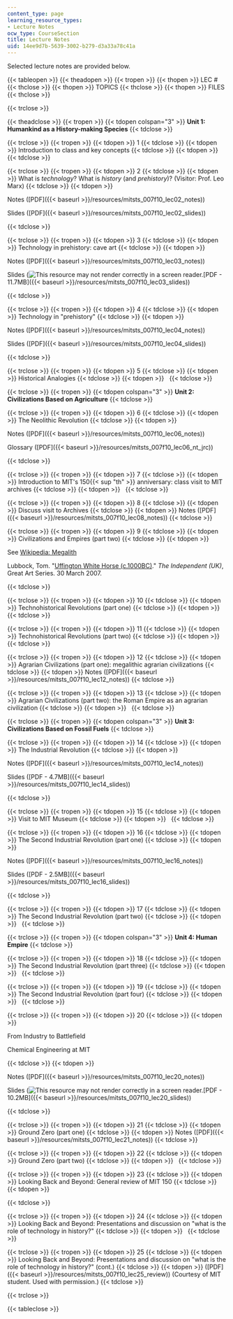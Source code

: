 ```yaml
---
content_type: page
learning_resource_types:
- Lecture Notes
ocw_type: CourseSection
title: Lecture Notes
uid: 14ee9d7b-5639-3002-b279-d3a33a78c41a
---
```


Selected lecture notes are provided below.

{{< tableopen >}}
{{< theadopen >}}
{{< tropen >}}
{{< thopen >}}
LEC #
{{< thclose >}}
{{< thopen >}}
TOPICS
{{< thclose >}}
{{< thopen >}}
FILES
{{< thclose >}}

{{< trclose >}}

{{< theadclose >}}
{{< tropen >}}
{{< tdopen colspan="3" >}}
**Unit 1: Humankind as a History-making Species**
{{< tdclose >}}

{{< trclose >}}
{{< tropen >}}
{{< tdopen >}}
1
{{< tdclose >}}
{{< tdopen >}}
Introduction to class and key concepts
{{< tdclose >}}
{{< tdopen >}}
 
{{< tdclose >}}

{{< trclose >}}
{{< tropen >}}
{{< tdopen >}}
2
{{< tdclose >}}
{{< tdopen >}}
What is _technology_? What is _history_ (and _prehistory_)? (Visitor: Prof. Leo Marx)
{{< tdclose >}}
{{< tdopen >}}


Notes ([PDF]({{< baseurl >}}/resources/mitsts_007f10_lec02_notes))

Slides ([PDF]({{< baseurl >}}/resources/mitsts_007f10_lec02_slides))


{{< tdclose >}}

{{< trclose >}}
{{< tropen >}}
{{< tdopen >}}
3
{{< tdclose >}}
{{< tdopen >}}
Technology in prehistory: cave art
{{< tdclose >}}
{{< tdopen >}}


Notes ([PDF]({{< baseurl >}}/resources/mitsts_007f10_lec03_notes))

Slides (![This resource may not render correctly in a screen reader.](/images/inacessible.gif)[PDF - 11.7MB]({{< baseurl >}}/resources/mitsts_007f10_lec03_slides))


{{< tdclose >}}

{{< trclose >}}
{{< tropen >}}
{{< tdopen >}}
4
{{< tdclose >}}
{{< tdopen >}}
Technology in "prehistory"
{{< tdclose >}}
{{< tdopen >}}


Notes ([PDF]({{< baseurl >}}/resources/mitsts_007f10_lec04_notes))

Slides ([PDF]({{< baseurl >}}/resources/mitsts_007f10_lec04_slides))


{{< tdclose >}}

{{< trclose >}}
{{< tropen >}}
{{< tdopen >}}
5
{{< tdclose >}}
{{< tdopen >}}
Historical Analogies
{{< tdclose >}}
{{< tdopen >}}
 
{{< tdclose >}}

{{< trclose >}}
{{< tropen >}}
{{< tdopen colspan="3" >}}
**Unit 2: Civilizations Based on Agriculture**
{{< tdclose >}}

{{< trclose >}}
{{< tropen >}}
{{< tdopen >}}
6
{{< tdclose >}}
{{< tdopen >}}
The Neolithic Revolution
{{< tdclose >}}
{{< tdopen >}}


Notes ([PDF]({{< baseurl >}}/resources/mitsts_007f10_lec06_notes))

Glossary ([PDF]({{< baseurl >}}/resources/mitsts_007f10_lec06_nt_jrc))


{{< tdclose >}}

{{< trclose >}}
{{< tropen >}}
{{< tdopen >}}
7
{{< tdclose >}}
{{< tdopen >}}
Introduction to MIT's 150{{< sup "th" >}} anniversary: class visit to MIT archives
{{< tdclose >}}
{{< tdopen >}}
 
{{< tdclose >}}

{{< trclose >}}
{{< tropen >}}
{{< tdopen >}}
8
{{< tdclose >}}
{{< tdopen >}}
Discuss visit to Archives
{{< tdclose >}}
{{< tdopen >}}
Notes ([PDF]({{< baseurl >}}/resources/mitsts_007f10_lec08_notes))
{{< tdclose >}}

{{< trclose >}}
{{< tropen >}}
{{< tdopen >}}
9
{{< tdclose >}}
{{< tdopen >}}
Civilizations and Empires (part two)
{{< tdclose >}}
{{< tdopen >}}


See [Wikipedia: Megalith](http://en.wikipedia.org/wiki/megalith)

Lubbock, Tom. "[Uffington White Horse (c.1000BC)](http://www.independent.co.uk/arts-entertainment/art/great-works/uffington-white-horse-c1000bc-744432.html)." _The Independent (UK)_, Great Art Series. 30 March 2007. 


{{< tdclose >}}

{{< trclose >}}
{{< tropen >}}
{{< tdopen >}}
10
{{< tdclose >}}
{{< tdopen >}}
Technohistorical Revolutions (part one)
{{< tdclose >}}
{{< tdopen >}}
 
{{< tdclose >}}

{{< trclose >}}
{{< tropen >}}
{{< tdopen >}}
11
{{< tdclose >}}
{{< tdopen >}}
Technohistorical Revolutions (part two)
{{< tdclose >}}
{{< tdopen >}}
 
{{< tdclose >}}

{{< trclose >}}
{{< tropen >}}
{{< tdopen >}}
12
{{< tdclose >}}
{{< tdopen >}}
Agrarian Civilizations (part one): megalithic agrarian civilizations
{{< tdclose >}}
{{< tdopen >}}
Notes ([PDF]({{< baseurl >}}/resources/mitsts_007f10_lec12_notes))
{{< tdclose >}}

{{< trclose >}}
{{< tropen >}}
{{< tdopen >}}
13
{{< tdclose >}}
{{< tdopen >}}
Agrarian Civilizations (part two): the Roman Empire as an agrarian civilization
{{< tdclose >}}
{{< tdopen >}}
 
{{< tdclose >}}

{{< trclose >}}
{{< tropen >}}
{{< tdopen colspan="3" >}}
**Unit 3: Civilizations Based on Fossil Fuels**
{{< tdclose >}}

{{< trclose >}}
{{< tropen >}}
{{< tdopen >}}
14
{{< tdclose >}}
{{< tdopen >}}
The Industrial Revolution
{{< tdclose >}}
{{< tdopen >}}


Notes ([PDF]({{< baseurl >}}/resources/mitsts_007f10_lec14_notes))

Slides ([PDF - 4.7MB]({{< baseurl >}}/resources/mitsts_007f10_lec14_slides))


{{< tdclose >}}

{{< trclose >}}
{{< tropen >}}
{{< tdopen >}}
15
{{< tdclose >}}
{{< tdopen >}}
Visit to MIT Museum
{{< tdclose >}}
{{< tdopen >}}
 
{{< tdclose >}}

{{< trclose >}}
{{< tropen >}}
{{< tdopen >}}
16
{{< tdclose >}}
{{< tdopen >}}
The Second Industrial Revolution (part one)
{{< tdclose >}}
{{< tdopen >}}


Notes ([PDF]({{< baseurl >}}/resources/mitsts_007f10_lec16_notes))

Slides ([PDF - 2.5MB]({{< baseurl >}}/resources/mitsts_007f10_lec16_slides))


{{< tdclose >}}

{{< trclose >}}
{{< tropen >}}
{{< tdopen >}}
17
{{< tdclose >}}
{{< tdopen >}}
The Second Industrial Revolution (part two)
{{< tdclose >}}
{{< tdopen >}}
 
{{< tdclose >}}

{{< trclose >}}
{{< tropen >}}
{{< tdopen colspan="3" >}}
**Unit 4: Human Empire**
{{< tdclose >}}

{{< trclose >}}
{{< tropen >}}
{{< tdopen >}}
18
{{< tdclose >}}
{{< tdopen >}}
The Second Industrial Revolution (part three)
{{< tdclose >}}
{{< tdopen >}}
 
{{< tdclose >}}

{{< trclose >}}
{{< tropen >}}
{{< tdopen >}}
19
{{< tdclose >}}
{{< tdopen >}}
The Second Industrial Revolution (part four)
{{< tdclose >}}
{{< tdopen >}}
 
{{< tdclose >}}

{{< trclose >}}
{{< tropen >}}
{{< tdopen >}}
20
{{< tdclose >}}
{{< tdopen >}}


From Industry to Battlefield

Chemical Engineering at MIT


{{< tdclose >}}
{{< tdopen >}}


Notes ([PDF]({{< baseurl >}}/resources/mitsts_007f10_lec20_notes))

Slides (![This resource may not render correctly in a screen reader.](/images/inacessible.gif)[PDF - 10.2MB]({{< baseurl >}}/resources/mitsts_007f10_lec20_slides))


{{< tdclose >}}

{{< trclose >}}
{{< tropen >}}
{{< tdopen >}}
21
{{< tdclose >}}
{{< tdopen >}}
Ground Zero (part one)
{{< tdclose >}}
{{< tdopen >}}
Notes ([PDF]({{< baseurl >}}/resources/mitsts_007f10_lec21_notes))
{{< tdclose >}}

{{< trclose >}}
{{< tropen >}}
{{< tdopen >}}
22
{{< tdclose >}}
{{< tdopen >}}
Ground Zero (part two)
{{< tdclose >}}
{{< tdopen >}}
 
{{< tdclose >}}

{{< trclose >}}
{{< tropen >}}
{{< tdopen >}}
23
{{< tdclose >}}
{{< tdopen >}}
Looking Back and Beyond: General review of MIT 150
{{< tdclose >}}
{{< tdopen >}}

{{< tdclose >}}

{{< trclose >}}
{{< tropen >}}
{{< tdopen >}}
24
{{< tdclose >}}
{{< tdopen >}}
Looking Back and Beyond: Presentations and discussion on "what is the role of technology in history?"
{{< tdclose >}}
{{< tdopen >}}
 
{{< tdclose >}}

{{< trclose >}}
{{< tropen >}}
{{< tdopen >}}
25
{{< tdclose >}}
{{< tdopen >}}
Looking Back and Beyond: Presentations and discussion on "what is the role of technology in history?" (cont.)
{{< tdclose >}}
{{< tdopen >}}
([PDF]({{< baseurl >}}/resources/mitsts_007f10_lec25_review)) (Courtesy of MIT student. Used with permission.)
{{< tdclose >}}

{{< trclose >}}

{{< tableclose >}}